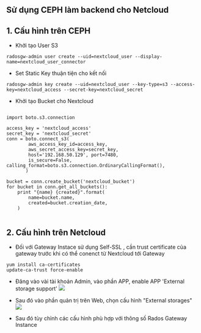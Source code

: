 

## Sử dụng CEPH làm backend cho Netcloud


## 1. Cấu hình trên CEPH

- Khởi tạo User S3 
```
radosgw-admin user create --uid=nextcloud_user --display-name=nextcloud_user_connector 
```


- Set Static Key thuận tiện cho kết nối 
```
radosgw-admin key create --uid=nextcloud_user --key-type=s3 --access-key=nextcloud_access --secret-key=nextcloud_secret
```

- Khởi tạo Bucket cho Nextcloud 
```

import boto.s3.connection

access_key = 'nextcloud_access'
secret_key = 'nextcloud_secret'
conn = boto.connect_s3(
        aws_access_key_id=access_key,
        aws_secret_access_key=secret_key,
        host='192.168.50.129', port=7480,
        is_secure=False, calling_format=boto.s3.connection.OrdinaryCallingFormat(),
       )

bucket = conn.create_bucket('nextcloud_bucket')
for bucket in conn.get_all_buckets():
    print "{name} {created}".format(
        name=bucket.name,
        created=bucket.creation_date,
    )


```

## 2. Cấu hình trên Netcloud

- Đối với Gateway Instace sử dụng Self-SSL , cần trust certificate của gateway  trước khi có thể conenct từ Nextcloud tới Gateway
```
yum install ca-certificates
update-ca-trust force-enable
```


- Đăng vào vài tài khoản Admin, vào phần APP, enable APP 'External storage support'
![](https://i.imgur.com/x2Qae4H.png)

- Sau đó vào phần quản trị trên Web, chọn cấu hình "External storages"
![](https://i.imgur.com/mZfbmNk.png)

- Sau đó tùy chỉnh các cấu hình phù hợp với thông số Rados Gateway Instance 
